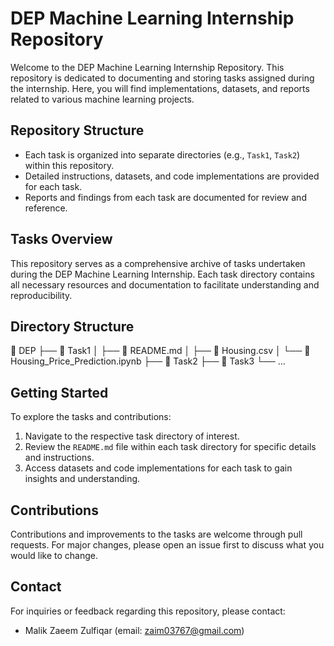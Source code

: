 # DEP Machine Learning Internship Repository

Welcome to the DEP Machine Learning Internship Repository. This repository is dedicated to documenting and storing tasks assigned during the internship. Here, you will find implementations, datasets, and reports related to various machine learning projects.

## Repository Structure

- Each task is organized into separate directories (e.g., `Task1`, `Task2`) within this repository.
- Detailed instructions, datasets, and code implementations are provided for each task.
- Reports and findings from each task are documented for review and reference.

## Tasks Overview

This repository serves as a comprehensive archive of tasks undertaken during the DEP Machine Learning Internship. Each task directory contains all necessary resources and documentation to facilitate understanding and reproducibility.

## Directory Structure

📁 DEP
├── 📁 Task1
│   ├── 📄 README.md
│   ├── 📄 Housing.csv
│   └── 📄 Housing_Price_Prediction.ipynb
├── 📁 Task2
├── 📁 Task3
└── ...



## Getting Started

To explore the tasks and contributions:

1. Navigate to the respective task directory of interest.
2. Review the `README.md` file within each task directory for specific details and instructions.
3. Access datasets and code implementations for each task to gain insights and understanding.

## Contributions

Contributions and improvements to the tasks are welcome through pull requests. For major changes, please open an issue first to discuss what you would like to change.

## Contact

For inquiries or feedback regarding this repository, please contact:
- Malik Zaeem Zulfiqar (email: zaim03767@gmail.com)

